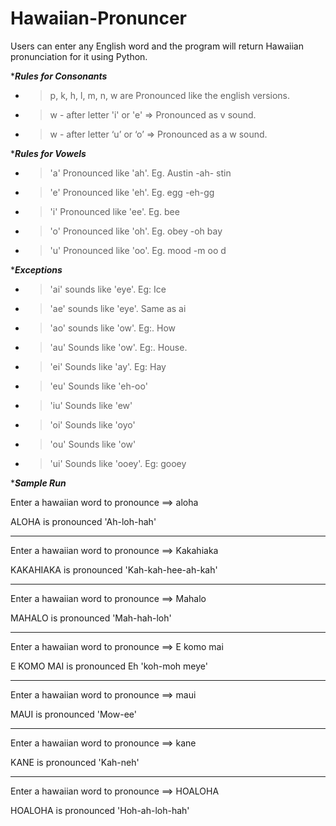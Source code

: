 # Hawaiian-Pronuncer
Users can enter any English word and the program will return Hawaiian pronunciation for it using Python.

************Rules for Consonants***********

- > p, k, h, l, m, n, w are          Pronounced like the english versions.

- > w - after letter 'i' or 'e' =>   Pronounced as v sound.

- > w - after letter ‘u’ or ‘o’ =>   Pronounced as a w sound.


************Rules for Vowels***********


- > 'a' Pronounced like 'ah'.    Eg. Austin -ah- stin

- > 'e' Pronounced like 'eh'.    Eg. egg -eh-gg

- > 'i' Pronounced like 'ee'.    Eg. bee

- > 'o' Pronounced like 'oh'.    Eg. obey -oh bay

- > 'u' Pronounced like 'oo'.    Eg. mood -m oo d


************Exceptions***********


- >   'ai' sounds like 'eye'. Eg: Ice
- >   'ae' sounds like 'eye'. Same as ai
- >   'ao' sounds like 'ow'. Eg:. How
- >   'au' Sounds like 'ow'. Eg:. House.
- >   'ei' Sounds like 'ay'. Eg: Hay
- >   'eu' Sounds like 'eh-oo'
- >   'iu' Sounds like 'ew'
- >   'oi' Sounds like 'oyo'
- >   'ou' Sounds like 'ow'
- >   'ui' Sounds like 'ooey'. Eg: gooey



************Sample Run***********



Enter a hawaiian word to pronounce ==> aloha

ALOHA is pronounced 'Ah-loh-hah'




**********************************************************************************************************************



Enter a hawaiian word to pronounce ==> Kakahiaka

KAKAHIAKA is pronounced 'Kah-kah-hee-ah-kah'



**********************************************************************************************************************



Enter a hawaiian word to pronounce ==> Mahalo

MAHALO is pronounced 'Mah-hah-loh'


**********************************************************************************************************************



Enter a hawaiian word to pronounce ==> E komo mai

E KOMO MAI is pronounced Eh 'koh-moh meye'




**********************************************************************************************************************



Enter a hawaiian word to pronounce ==> maui

MAUI is pronounced 'Mow-ee'




**********************************************************************************************************************


Enter a hawaiian word to pronounce ==> kane

KANE is pronounced 'Kah-neh'



**********************************************************************************************************************


Enter a hawaiian word to pronounce ==> HOALOHA

HOALOHA is pronounced 'Hoh-ah-loh-hah'


